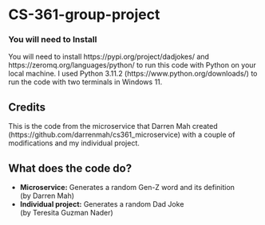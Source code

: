 # CS-361-group-project
<h3>You will need to Install</h3>
You will need to install https://pypi.org/project/dadjokes/ and https://zeromq.org/languages/python/ to run this code with Python on your local machine. I used Python 3.11.2 (https://www.python.org/downloads/) to run the code with two terminals in Windows 11.

<h2>Credits</h2>
This is the code from the microservice that Darren Mah created (https://github.com/darrenmah/cs361_microservice) with a couple of modifications and my individual project. 

<h2>What does the code do?</h2>
<ul>
  <li><b>Microservice:</b> Generates a random Gen-Z word and its definition</li> (by Darren Mah)
  <li><b>Individual project:</b> Generates a random Dad Joke</li> (by Teresita Guzman Nader)
</ul>

